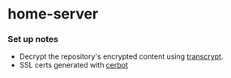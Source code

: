 # home-server

### Set up notes
* Decrypt the repository's encrypted content using [transcrypt](https://github.com/elasticdog/transcrypt).
* SSL certs generated with [cerbot](https://certbot.eff.org/)
